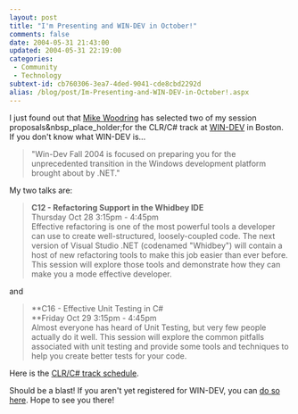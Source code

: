 ```yaml
---
layout: post
title: "I'm Presenting and WIN-DEV in October!"
comments: false
date: 2004-05-31 21:43:00
updated: 2004-05-31 22:19:00
categories:
 - Community
 - Technology
subtext-id: cb760306-3ea7-4ded-9041-cde8cbd2292d
alias: /blog/post/Im-Presenting-and-WIN-DEV-in-October!.aspx
---
```



I just found out that [Mike Woodring](http://www.pluralsight.com/mike.aspx) has selected two of my session proposals&nbsp_place_holder;for the CLR/C# track at [WIN-DEV](http://butrain.bu.edu/windev/default.asp) in Boston. If you don't know what WIN-DEV is...

> "Win-Dev Fall 2004 is focused on preparing you for the unprecedented transition in the Windows development platform brought about by .NET."

My two talks are:

> **C12 - Refactoring Support in the Whidbey IDE**  
Thursday Oct 28 3:15pm - 4:45pm  
Effective refactoring is one of the most powerful tools a developer can use to create well-structured, loosely-coupled code. The next version of Visual Studio .NET (codenamed "Whidbey") will contain a host of new refactoring tools to make this job easier than ever before. This session will explore those tools and demonstrate how they can make you a mode effective developer.

and

> **C16 - Effective Unit Testing in C#  
**Friday Oct 29 3:15pm - 4:45pm  
Almost everyone has heard of Unit Testing, but very few people actually do it well. This session will explore the common pitfalls associated with unit testing and provide some tools and techniques to help you create better tests for your code.

Here is the [CLR/C# track schedule](http://butrain.bu.edu/windev/track2.asp).

Should be a blast! If you aren't yet registered for WIN-DEV, you can [do so here](http://butrain.bu.edu/windev/register.asp). Hope to see you there!
